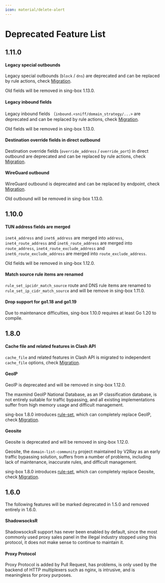 ```yaml
---
icon: material/delete-alert
---
```


# Deprecated Feature List

## 1.11.0

#### Legacy special outbounds

Legacy special outbounds (`block` / `dns`) are deprecated
and can be replaced by rule actions,
check [Migration](../migration/#migrate-legacy-special-outbounds-to-rule-actions).

Old fields will be removed in sing-box 1.13.0.

#### Legacy inbound fields

Legacy inbound fields （`inbound.<sniff/domain_strategy/...>` are deprecated
and can be replaced by rule actions,
check [Migration](../migration/#migrate-legacy-inbound-fields-to-rule-actions).

Old fields will be removed in sing-box 1.13.0.

#### Destination override fields in direct outbound

Destination override fields (`override_address` / `override_port`) in direct outbound are deprecated
and can be replaced by rule actions,
check [Migration](../migration/#migrate-destination-override-fields-to-route-options).

#### WireGuard outbound

WireGuard outbound is deprecated and can be replaced by endpoint,
check [Migration](../migration/#migrate-wireguard-outbound-to-endpoint).

Old outbound will be removed in sing-box 1.13.0.

## 1.10.0

#### TUN address fields are merged

`inet4_address` and `inet6_address` are merged into `address`,
`inet4_route_address` and `inet6_route_address` are merged into `route_address`,
`inet4_route_exclude_address` and `inet6_route_exclude_address` are merged into `route_exclude_address`.

Old fields will be removed in sing-box 1.12.0.

#### Match source rule items are renamed

`rule_set_ipcidr_match_source` route and DNS rule items are renamed to
`rule_set_ip_cidr_match_source` and will be remove in sing-box 1.11.0.

#### Drop support for go1.18 and go1.19

Due to maintenance difficulties, sing-box 1.10.0 requires at least Go 1.20 to compile.

## 1.8.0

#### Cache file and related features in Clash API

`cache_file` and related features in Clash API is migrated to independent `cache_file` options,
check [Migration](/migration/#migrate-cache-file-from-clash-api-to-independent-options).

#### GeoIP

GeoIP is deprecated and will be removed in sing-box 1.12.0.

The maxmind GeoIP National Database, as an IP classification database,
is not entirely suitable for traffic bypassing,
and all existing implementations suffer from high memory usage and difficult management.

sing-box 1.8.0 introduces [rule-set](/configuration/rule-set/), which can completely replace GeoIP,
check [Migration](/migration/#migrate-geoip-to-rule-sets).

#### Geosite

Geosite is deprecated and will be removed in sing-box 1.12.0.

Geosite, the `domain-list-community` project maintained by V2Ray as an early traffic bypassing solution,
suffers from a number of problems, including lack of maintenance, inaccurate rules, and difficult management.

sing-box 1.8.0 introduces [rule-set](/configuration/rule-set/), which can completely replace Geosite,
check [Migration](/migration/#migrate-geosite-to-rule-sets).

## 1.6.0

The following features will be marked deprecated in 1.5.0 and removed entirely in 1.6.0.

#### ShadowsocksR

ShadowsocksR support has never been enabled by default, since the most commonly used proxy sales panel in the
illegal industry stopped using this protocol, it does not make sense to continue to maintain it.

#### Proxy Protocol

Proxy Protocol is added by Pull Request, has problems, is only used by the backend of HTTP multiplexers such as nginx,
is intrusive, and is meaningless for proxy purposes.
